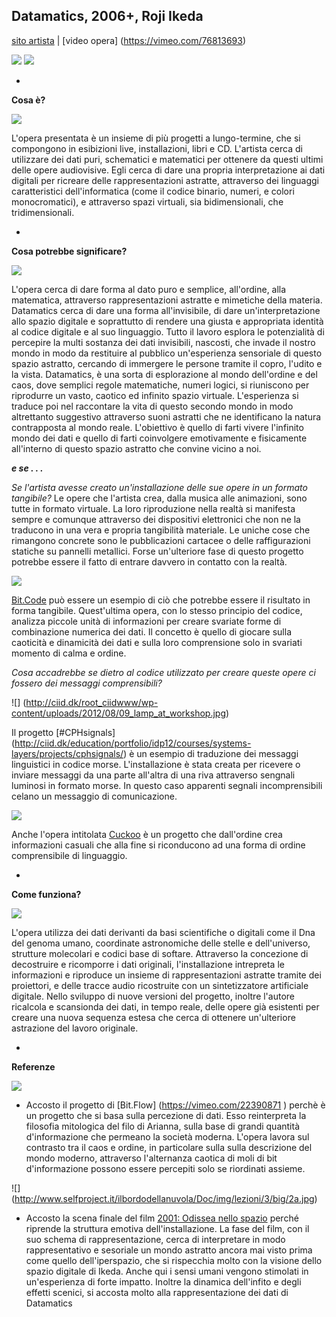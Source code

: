 ## Datamatics, 2006+, Roji Ikeda
[sito artista](http://www.ryojiikeda.com/project/datamatics/) | [video opera] (https://vimeo.com/76813693)

![](http://data.tomonaga.webfactional.com/static/ri_web/work/datapath2.jpg)
![](http://data.tomonaga.webfactional.com/static/ri_web/work/datamatics-datatron_8k-2.jpg)

-

**Cosa è?**

![](http://data.tomonaga.webfactional.com/static/ri_web/work/datamatics-datatron_3sxga.jpg)

L'opera presentata è un insieme di più progetti a lungo-termine, che si compongono in esibizioni live, installazioni, libri e CD. L'artista cerca di utilizzare dei dati puri, schematici e matematici per ottenere da questi ultimi delle opere audiovisive. Egli cerca di dare una propria interpretazione ai dati digitali per ricreare delle rappresentazioni astratte, attraverso dei linguaggi caratteristici dell'informatica (come il codice binario, numeri, e colori monocromatici), e attraverso spazi virtuali, sia bidimensionali, che tridimensionali.

-

**Cosa potrebbe significare?**

![](http://data.tomonaga.webfactional.com/static/ri_web/work/datatecture_5_sxga_version_01.jpg)

L'opera cerca di dare forma al dato puro e semplice, all'ordine, alla matematica, attraverso rappresentazioni astratte e mimetiche della materia. Datamatics cerca di dare una forma all'invisibile, di dare un'interpretazione allo spazio digitale e soprattutto di rendere una giusta e appropriata identità al codice digitale e al suo linguaggio. Tutto il lavoro esplora le potenzialità di percepire la multi sostanza dei dati invisibili, nascosti, che invade il nostro mondo in modo da restituire al pubblico un'esperienza sensoriale di questo spazio astratto, cercando di immergere le persone tramite il copro, l'udito e la vista. Datamatics, è una sorta di esplorazione al mondo dell'ordine e del caos, dove semplici regole matematiche, numeri logici, si riuniscono per riprodurre un vasto, caotico ed infinito spazio virtuale. L'esperienza si traduce poi nel raccontare la vita di questo secondo mondo in modo altrettanto suggestivo attraverso suoni astratti che ne identificano la natura contrapposta al mondo reale. L'obiettivo è quello di farti vivere l'infinito mondo dei dati e quello di farti coinvolgere emotivamente e fisicamente all'interno di questo spazio astratto che convine vicino a noi. 


***e se . . .***

*Se l'artista avesse creato un'installazione delle sue opere in un formato tangibile?* 
Le opere che l'artista crea, dalla musica alle animazioni, sono tutte in formato virtuale. La loro riproduzione nella realtà si manifesta sempre e comunque attraverso dei dispositivi elettronici che non ne la traducono in una vera e propria tangibilità materiale. Le uniche cose che rimangono concrete sono le pubblicazioni cartacee o delle raffigurazioni statiche su pannelli metallici. Forse un'ulteriore fase di questo progetto potrebbe essere il fatto di entrare davvero in contatto con la realtà.

![](https://i.vimeocdn.com/video/144977123_1280x640.jpg)

[Bit.Code](https://vimeo.com/22430387) può essere un esempio di ciò che potrebbe essere il risultato in forma tangibile. Quest'ultima opera, con lo stesso principio del codice, analizza piccole unità di informazioni per creare svariate forme di combinazione numerica dei dati. Il concetto è quello di giocare sulla caoticità e dinamicità dei dati e sulla loro comprensione solo in svariati momento di calma e ordine.

*Cosa accadrebbe se dietro al codice utilizzato per creare queste opere ci fossero dei messaggi comprensibili?*

![] (http://ciid.dk/root_ciidwww/wp-content/uploads/2012/08/09_lamp_at_workshop.jpg)

Il progetto [#CPHsignals] (http://ciid.dk/education/portfolio/idp12/courses/systems-layers/projects/cphsignals/)  è un esempio di traduzione dei messaggi linguistici in codice morse. L'installazione è stata creata per ricevere o inviare messaggi da una parte all'altra di una riva attraverso sengnali luminosi in formato morse. In questo caso apparenti segnali incomprensibili celano un messaggio di comunicazione. 

![](http://jochenmariaweber.de/cuckoo/images/scheme_low.jpg)

Anche l'opera intitolata [Cuckoo](http://jochenmariaweber.de/cuckoo/cuckoo.html) è un progetto che dall'ordine crea informazioni casuali che alla fine si riconducono ad una forma di ordine comprensibile di linguaggio. 

-

**Come funziona?**

![](https://camo.githubusercontent.com/d0dc5d490183a6b30d371f3aa21228a109080754/687474703a2f2f7777772e6165632e61742f68756d616e6e61747572652f77702d636f6e74656e742f66696c65732f323030392f30372f4d475f353334322e6a7067)

L'opera utilizza dei dati derivanti da basi scientifiche o digitali come il Dna del genoma umano, coordinate astronomiche delle stelle e dell'universo, strutture molecolari e codici base di softare. Attraverso la concezione di decostruire e ricomporre i dati originali, l'installazione intrepreta le informazioni e riproduce un insieme di rappresentazioni astratte tramite dei proiettori, e delle tracce audio ricostruite con un sintetizzatore artificiale digitale. Nello sviluppo di nuove versioni del progetto, inoltre l'autore ricalcola e scansionda dei dati, in tempo reale, delle opere già esistenti per creare una nuova sequenza estesa che cerca di ottenere un'ulteriore astrazione del lavoro originale.

-

**Referenze**

![](https://i.vimeocdn.com/video/144686245_640.jpg)

- Accosto il progetto di [Bit.Flow] (https://vimeo.com/22390871 ) perchè è un progetto che si basa sulla percezione di dati. Esso reinterpreta la filosofia mitologica del filo di Arianna, sulla base di grandi quantità d'informazione che permeano la società moderna. L'opera lavora sul contrasto tra il caos e ordine, in particolare sulla sulla descrizione del mondo moderno, attraverso l'alternanza caotica di moli di bit d'informazione possono essere percepiti solo se riordinati assieme.

![] (http://www.selfproject.it/ilbordodellanuvola/Doc/img/lezioni/3/big/2a.jpg)

- Accosto la scena finale del film [2001: Odissea nello spazio](https://www.youtube.com/watch?v=ou6JNQwPWE0) perché riprende la struttura emotiva dell'installazione. La fase del film, con il suo schema di rappresentazione, cerca di interpretare in modo rappresentativo e sesoriale un mondo astratto ancora mai visto prima come quello dell'iperspazio, che si rispecchia molto con la visione dello spazio digitale di Ikeda. Anche qui i sensi umani vengono stimolati in un'esperienza di forte impatto. Inoltre la dinamica dell'infito e degli effetti scenici, si accosta molto alla rappresentazione dei dati di Datamatics
